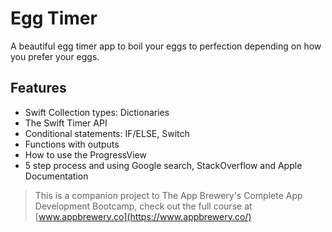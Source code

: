 

# Egg Timer

A beautiful egg timer app to boil your eggs to perfection depending on how you prefer your eggs. 


## Features

* Swift Collection types: Dictionaries
* The Swift Timer API
* Conditional statements: IF/ELSE, Switch
* Functions with outputs
* How to use the ProgressView
* 5 step process and using Google search, StackOverflow and Apple Documentation



>This is a companion project to The App Brewery's Complete App Development Bootcamp, check out the full course at [www.appbrewery.co](https://www.appbrewery.co/)
